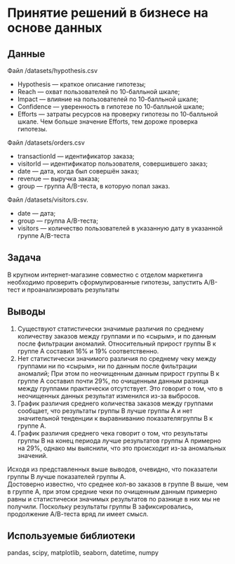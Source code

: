 # Принятие решений в бизнесе на основе данных

## Данные

Файл /datasets/hypothesis.csv
- Hypothesis — краткое описание гипотезы;
- Reach — охват пользователей по 10-балльной шкале;
- Impact — влияние на пользователей по 10-балльной шкале;
- Confidence — уверенность в гипотезе по 10-балльной шкале;
- Efforts — затраты ресурсов на проверку гипотезы по 10-балльной шкале. Чем больше значение Efforts, тем дороже проверка гипотезы.

Файл /datasets/orders.csv
- transactionId — идентификатор заказа;
- visitorId — идентификатор пользователя, совершившего заказ;
- date — дата, когда был совершён заказ;
- revenue — выручка заказа;
- group — группа A/B-теста, в которую попал заказ.

Файл /datasets/visitors.csv.
- date — дата;
- group — группа A/B-теста;
- visitors — количество пользователей в указанную дату в указанной группе A/B-теста

## Задача
В крупном интернет-магазине совместно с отделом маркетинга необходимо проверить сформулированные гипотезы, запустить A/B-тест и проанализировать результаты

## Выводы
1) Существуют статистически значимые различия по среднему количеству заказов между группами и по «сырым», и по данным после фильтрации аномалий. Относительный прирост группы В к группе А составил 16% и 19% соответственно.  
2) Нет статистически значимого различия по среднему чеку между группами ни по «сырым», ни по данным после фильтрации аномалий; При этом по неочищенным данным прирост группы В к группе А составил почти 29%, по очищенным данным разница между группами практически отсутствует. Это говорит о том, что в неочищенных данных результат изменился из-за выбросов.  
3) График различия среднего количества заказов между группами сообщает, что результаты группы B лучше группы A и нет значительной тенденции к выравниванию показателягруппы В к группе А.  
4) График различия среднего чека говорит о том, что результаты группы B на конец периода лучше результатов группы А примерно на 29%, однако мы выяснили, что это происходит из-за аномальных значений.

Исходя из представленных выше выводов, очевидно, что показатели группы В лучше показателей группы А.  
Достоверно известно, что среднее кол-во заказов в группе В выше, чем в группе А, при этом средние чеки по очищенным данным примерно равны и статистически значимых результатов по разнице в них мы не получили. Поскольку результаты группы В зафиксировались, продолжение А/В-теста вряд ли имеет смысл.

## Используемые библиотеки
pandas, scipy, matplotlib, seaborn, datetime, numpy
